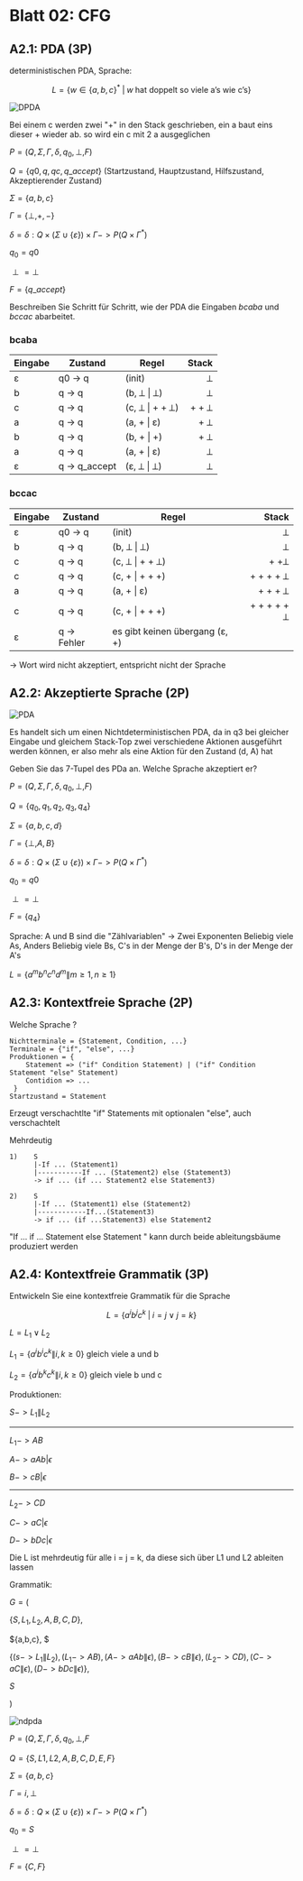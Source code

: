 # Blatt 02: CFG

## A2.1: PDA (3P)
deterministischen PDA, Sprache:
``` math
L = \lbrace w \in \lbrace a, b, c \rbrace^* \; | \; w \; \text{hat doppelt so viele a's wie c's} \rbrace
```



![DPDA](bilder/b02/b02_DPDA.png)

Bei einem c werden zwei "+" in den Stack geschrieben, ein a baut eins dieser + wieder ab. so wird ein c mit 2 a ausgeglichen

$P=(Q, \Sigma, \Gamma, \delta, q_0, \perp, F)$

$Q = \{q0, q, qc, q\_accept\}$ (Startzustand, Hauptzustand, Hilfszustand, Akzeptierender Zustand)

$\Sigma = \{a, b, c \}$

$\Gamma = \{\perp, +, - \}$

$\delta = \delta : Q \times (\Sigma \cup \{\varepsilon\}) \times \Gamma -> P(Q \times \Gamma^*)$

$q_0 = q0$

$\perp = \perp$ 

$F = \{q\_accept\}$


Beschreiben Sie Schritt für Schritt, wie der PDA die Eingaben *bcaba*
und *bccac* abarbeitet.

### bcaba

|Eingabe|Zustand|Regel|Stack|
|----|----|-|--:|
|ε|q0 -> q|(init)|⟂|
|b|q -> q|(b, ⟂ \| ⟂)| ⟂|
|c|q -> q|(c, ⟂ \| + + ⟂)|+ + ⟂|
|a|q -> q|(a, + \| ε)|+ ⟂|
|b|q -> q|(b, + \| +)|+ ⟂|
|a|q -> q|(a, + \| ε)|⟂|
|ε|q -> q_accept|(ε, ⟂ \| ⟂)|⟂|



### bccac

|Eingabe|Zustand|Regel|Stack|
|----|----|-|--:|
|ε|q0 -> q|(init)|⟂|
|b|q -> q|(b, ⟂ \| ⟂)| ⟂|
|c|q -> q|(c, ⟂ \| + + ⟂)|+ +⟂|
|c|q -> q|(c, + \| + + +)| + + + + ⟂|
|a|q -> q|(a, + \| ε)| + + + ⟂|
|c|q -> q|(c, + \| + + +)|+ + + + + ⟂|
|ε| q -> Fehler| es gibt keinen übergang (ε, +)| |

-> Wort wird nicht akzeptiert, entspricht nicht der Sprache



## A2.2: Akzeptierte Sprache (2P)

![PDA](bilder/b02/b02_PDA.png)

Es handelt sich um einen Nichtdeterministischen PDA, da in q3 bei gleicher Eingabe und gleichem Stack-Top zwei verschiedene Aktionen ausgeführt werden können, er also mehr als eine Aktion für den Zustand (d, A) hat

 Geben Sie das 7-Tupel des PDa an. Welche
Sprache akzeptiert er?

$P=(Q, \Sigma, \Gamma, \delta, q_0, \perp, F)$

$Q = \{q_0, q_1, q_2, q_3, q_4\}$ 

$\Sigma = \{a, b, c, d \}$

$\Gamma = \{\perp, A, B\}$

$\delta = \delta : Q \times (\Sigma \cup \{\varepsilon\}) \times \Gamma -> P(Q \times \Gamma^*)$

$q_0 = q0$

$\perp = \perp$ 

$F = \{q_4\}$

Sprache: 
A und B sind die "Zählvariablen" -> Zwei Exponenten
Beliebig viele As, Anders Beliebig viele Bs, C's in der Menge der B's, D's in der Menge der A's

$L = \{a^mb^nc^nd^m \| m \ge 1, n \ge 1\}$

## A2.3: Kontextfreie Sprache (2P)

Welche Sprache ?
```
Nichtterminale = {Statement, Condition, ...}
Terminale = {"if", "else", ...}
Produktionen = {
    Statement => ("if" Condition Statement) | ("if" Condition Statement "else" Statement)
    Contidion => ...
 }
Startzustand = Statement
```

Erzeugt verschachtlte "if" Statements mit optionalen "else", auch verschachtelt


Mehrdeutig
```
1)    S
      |-If ... (Statement1)
      |-----------If ... (Statement2) else (Statement3)
      -> if ... (if ... Statement2 else Statement3)

2)    S
      |-If ... (Statement1) else (Statement2)
      |------------If...(Statement3) 
      -> if ... (if ...Statement3) else Statement2
```

"If ... if ... Statement else Statement " kann durch beide ableitungsbäume produziert werden

## A2.4: Kontextfreie Grammatik (3P)

Entwickeln Sie eine kontextfreie Grammatik für die Sprache


``` math
L = \lbrace a^ib^jc^k \; | \; i = j \lor j = k \rbrace
```

$L = L_1 \lor L_2$

$L_1 = \{ a^ib^ic^k \| i, k \ge 0\}$ gleich viele a und b

$L_2 = \{ a^ib^kc^k \| i, k \ge 0\}$ gleich viele b und c

Produktionen:

$S -> L_1 \| L_2$

---
$L_1 -> A B$

$A -> a A b   | \epsilon$

$B -> c B | \epsilon$

---
$L_2 -> C D$

$C -> a C | \epsilon$

$D -> b D c   | \epsilon$


Die L ist mehrdeutig für alle i = j = k, da diese sich über L1 und L2 ableiten lassen

Grammatik:

$G = ($

 $\{S, L_1, L_2, A, B, C, D \},$

 $\{a,b,c\}, $

$\{
      (s-> L_1\|L_2), 
     (L_1 -> A B), 
      (A -> a Ab \| \epsilon),
      (B-> cB \| \epsilon),
      (L_2 -> CD ),
      (C -> aC \| \epsilon),
      ( D -> b D c \| \epsilon)
  \},$

$S$

$)$

![ndpda](bilder/b02/b02_ndpda.png)

$P = (Q, \Sigma, \Gamma, \delta, q_0, \perp, F$

$Q = \{S, L1, L2, A, B, C, D, E, F\}$

$\Sigma = \{a, b, c\}$

$\Gamma = i, \perp$

$\delta = \delta : Q \times (\Sigma \cup \{\varepsilon\}) \times \Gamma -> P(Q \times \Gamma^*)$

$q_0 = S$

$\perp = \perp$

$F = \{C, F\}$
